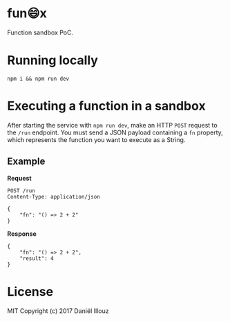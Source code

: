 # fun😄x
Function sandbox PoC.

# Running locally
```
npm i && npm run dev
```

# Executing a function in a sandbox
After starting the service with `npm run dev`, make an HTTP `POST` request to
the `/run` endpoint. You must send a JSON payload containing a `fn` property,
which represents the function you want to execute as a String.

## Example
**Request**

```
POST /run
Content-Type: application/json

{
	"fn": "() => 2 + 2"
}
```

**Response**

```
{
	"fn": "() => 2 + 2",
	"result": 4
}
```

# License
MIT Copyright (c) 2017 Daniël Illouz
